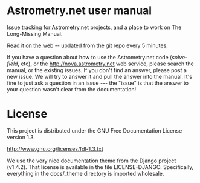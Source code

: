 Astrometry.net user manual
==========================

Issue tracking for Astrometry.net projects, and a place to work on The
Long-Missing Manual.

[Read it on the web](http://astrometry.net/doc2) -- updated from the
git repo every 5 minutes.

If you have a question about how to use the Astrometry.net code
(*solve-field*, etc), or the http://nova.astrometry.net web service,
please search the manual, or the existing issues.  If you don't find
an answer, please post a new issue.  We will try to answer it and pull
the answer into the manual.  It's fine to just ask a question in an
issue --- the "issue" is that the answer to your question wasn't clear
from the documentation!



License
=======

This project is distributed under the GNU Free Documentation License
version 1.3.

http://www.gnu.org/licenses/fdl-1.3.txt

We use the very nice documentation theme from the Django project
(v1.4.2).  That license is available in the file LICENSE-DJANGO.
Specifically, everything in the docs/_theme directory is imported
wholesale.
